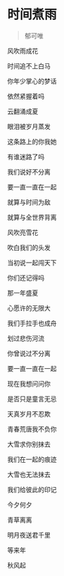 # 时间煮雨
> 郁可唯

风吹雨成花

时间追不上白马

你年少掌心的梦话

依然紧握着吗

云翻涌成夏

眼泪被岁月蒸发

这条路上的你我她

有谁迷路了吗

我们说好不分离

要一直一直在一起

就算与时间为敌

就算与全世界背离

风吹亮雪花

吹白我们的头发

当初说一起闯天下

你们还记得吗

那一年盛夏

心愿许的无限大

我们手拉手也成舟

划过悲伤河流

你曾说过不分离

要一直一直在一起

现在我想问问你

是否只是童言无忌

天真岁月不忍欺

青春荒唐我不负你

大雪求你别抹去

我们在一起的痕迹

大雪也无法抹去

我们给彼此的印记

今夕何夕

青草离离

明月夜送君千里

等来年

秋风起
